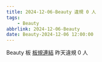 ```yaml
---
title: 2024-12-06-Beauty 違規 0 人
tags:
    - Beauty
abbrlink: 2024-12-06-Beauty
date: Beauty-2024-12-06 12:00:00
---
```

Beauty 板 [板規連結](https://www.ptt.cc/bbs/Beauty/M.1630069980.A.84B.html)
昨天違規 0 人
